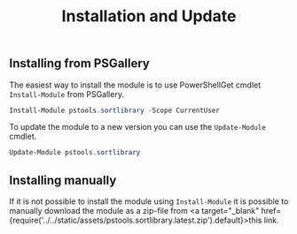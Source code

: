 ﻿---
id: installation
title: Installation and Update
---

## Installing from PSGallery

The easiest way to install the module is to use PowerShellGet cmdlet <code>Install-Module</code> from PSGallery.

```powershell
Install-Module pstools.sortlibrary -Scope CurrentUser
```

To update the module to a new version you can use the <code>Update-Module</code> cmdlet.

```powershell
Update-Module pstools.sortlibrary
```

## Installing manually

If it is not possible to install the module using <code>Install-Module</code> it is possible to manually download the module as a zip-file from <a target="_blank" href={require('../../static/assets/pstools.sortlibrary.latest.zip').default}>this link</a>.

